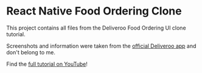 # React Native Food Ordering Clone

This project contains all files from the Deliveroo Food Ordering UI clone tutorial.

Screenshots and information were taken from the [official Deliveroo app](https://deliveroo.co.uk/) and don't belong to me.

Find the [full tutorial on YouTube](https://youtu.be/FXnnCrfiNGM)!
